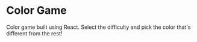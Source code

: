 # Color Game
Color game built using React. Select the difficulty and pick the color that's different from the rest! 
